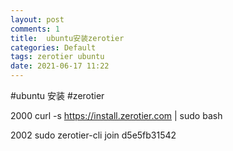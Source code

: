 ```yaml
---
layout: post
comments: 1
title:  ubuntu安装zerotier
categories: Default
tags: zerotier ubuntu
date: 2021-06-17 11:22
---
```




#ubuntu 安装 #zerotier

 2000  curl -s https://install.zerotier.com | sudo bash

 2002  sudo zerotier-cli join d5e5fb31542

